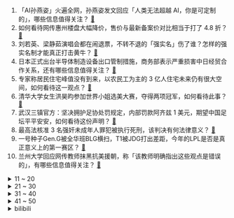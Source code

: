 1. 「AI孙燕姿」火遍全网，孙燕姿发文回应「人类无法超越 AI，你是可定制的」，哪些信息值得关注？ [:link:](https://www.zhihu.com/question/602537727)
2. 如何看待网传惠州楼盘大幅降价，售价与最新备案价对比相当于打了 4.8 折？ [:link:](https://www.zhihu.com/question/602026816)
3. 刘若英、梁静茹演唱会都在闹退票，不转不退的「强实名」伤了谁？怎样的强实名制才能真正打击黄牛？ [:link:](https://www.zhihu.com/question/602361725)
4. 日本正式出台半导体制造设备出口管制措施，商务部表示严重损害中日经贸合作关系，还有哪些信息值得关注？ [:link:](https://www.zhihu.com/question/602552291)
5. 专家称居民住宅峰值没有到来，以农民工为主的 3 亿人住宅未来仍有很大空间，如何看待这一观点？ [:link:](https://www.zhihu.com/question/602559852)
6. 清华大学女生洪昊昀参加世界小姐选美大赛，夺得两项冠军，如何看待此事？ [:link:](https://www.zhihu.com/question/602192028)
7. 武汉三镇官方：坚决拥护足协处罚规定，内部罚款阿齐兹 1 美元，期望中国足坛平平安安，如何看待这份声明？ [:link:](https://www.zhihu.com/question/602564102)
8. 最高法核准 3 名强奸未成年人罪犯被执行死刑，该判决有何法律意义？ [:link:](https://www.zhihu.com/question/602579221)
9. 一号种子Gen.G被全华班BLG横扫，T1被JDG打出差距，今年的LPL是否是真正意义上的第一赛区？ [:link:](https://www.zhihu.com/question/601977761)
10. 兰州大学回应网传教师抹黑抗美援朝，称「该教师明确指出这些观点是错误的」，有哪些信息值得关注？ [:link:](https://www.zhihu.com/question/602547887)
<details>
<summary>11 ~ 20</summary>

11. 空乘被曝歧视非英语乘客，国泰航空紧急致歉，如何看待此事？遇到此类事件乘客该如何维权？ [:link:](https://www.zhihu.com/question/602475768)
12. NBA 名记报道，「詹姆斯不确定下赛季是否回归，正在考虑退役」，你认为詹姆斯会作何决定？ [:link:](https://www.zhihu.com/question/602553454)
13. 2022-23 赛季 NBA 西决湖人 0:4 被掘金横扫无缘总决赛，谁的责任最大？ [:link:](https://www.zhihu.com/question/602534676)
14. 为什么日漫正派里，“叛国”的角色特别多，“为国而战”的角色却很少？ [:link:](https://www.zhihu.com/question/601869572)
15. 多地发布学位预警，今年或将成「最难入学年」，如何应对这一现象？ [:link:](https://www.zhihu.com/question/602516143)
16. 万众期待的西部决赛，湖人以零比四的大比分结束，詹姆斯40加准三双，约基奇30加三双，如何评价这场比赛？ [:link:](https://www.zhihu.com/question/602529732)
17. 一场演出吸引十万人，酒店一房难求，演唱会经济「复苏即狂热」，能带动哪些行业发展？能否复制？ [:link:](https://www.zhihu.com/question/601949877)
18. 为什么会有研究微观领域的历史学? [:link:](https://www.zhihu.com/question/597595660)
19. 当下社会，穷人还能靠创业翻身吗？ [:link:](https://www.zhihu.com/question/595474258)
20. 和男朋友感情还不错，但是他家境一般，嫁过去可能要过苦日子，该坚持吗？ [:link:](https://www.zhihu.com/question/594536315)
</details>
<details>
<summary>21 ~ 30</summary>

21. 孙悟空这么出名，为啥他的同门师兄弟都没啥名气？ [:link:](https://www.zhihu.com/question/596475169)
22. 带孩子去赶海需要做哪些准备？ [:link:](https://www.zhihu.com/question/601124534)
23. 巴厘岛情侣案男方母亲首发声，称儿子曾向自己求救过，自己也收到「来自远方的威胁」，对此如何评价？ [:link:](https://www.zhihu.com/question/602528370)
24. 男朋友读博，我工作，未来要异地四年怎么办? [:link:](https://www.zhihu.com/question/594668925)
25. 你什么时候发现自己开始有中年人气质？ [:link:](https://www.zhihu.com/question/600833989)
26. 有哪些油烟机值得推荐，好的油烟机要怎么选择？ [:link:](https://www.zhihu.com/question/584026408)
27. 当下很流行的自然教育、户外拓展、营地教育、外出研学有哪些区别？作为家长，该如何给孩子选择？ [:link:](https://www.zhihu.com/question/600166357)
28. 亲密关系需要「价值匹配」还是「价值补位」？ [:link:](https://www.zhihu.com/question/599386798)
29. 2023年，新手如何学习股票投资？ [:link:](https://www.zhihu.com/question/597245811)
30. 曹操明明已经允许关羽前去追随刘备了，五关六将为什么还要阻挠？ [:link:](https://www.zhihu.com/question/601528660)
</details>
<details>
<summary>31 ~ 40</summary>

31. 玩命准备考研是一种什么体验？ [:link:](https://www.zhihu.com/question/599782667)
32. 如何评价本次 2023 季中冠军赛 LCK 队伍的表现？在本次赛事上他们最大的短板是什么？ [:link:](https://www.zhihu.com/question/602129790)
33. 人生有哪些道理是经历过才能真正懂得？ [:link:](https://www.zhihu.com/question/513331003)
34. 针对一线城市，新房和二手的的走势如何？5 月份二手房成交量低迷，对房东们来说是时候套现离场吗？ [:link:](https://www.zhihu.com/question/602527566)
35. 健身中什么是垃圾容量，如何区分是不是垃圾容量，怎么减少垃圾容量？ [:link:](https://www.zhihu.com/question/600722787)
36. 为什么猫咪睡觉都不喜欢盖被子？ [:link:](https://www.zhihu.com/question/601335063)
37. 韦伯望远镜发现比太阳大一万倍的超巨星，它们是如何吃这么胖的？研究这些超巨星有什么用？ [:link:](https://www.zhihu.com/question/602505187)
38. 准备给宝宝喂辅食了，需要准备什么东西？ [:link:](https://www.zhihu.com/question/555583831)
39. 高中你觉得最遗憾的是什么呢？ [:link:](https://www.zhihu.com/question/602545042)
40. 为什么中学学的世界历史基本都是欧洲历史？ [:link:](https://www.zhihu.com/question/601970298)
</details>
<details>
<summary>41 ~ 50</summary>

41. 如何评价诸葛亮死后魏延的行为？ [:link:](https://www.zhihu.com/question/28963419)
42. 在哪里能找到各行业的分析研究报告？ [:link:](https://www.zhihu.com/question/19766160)
43. 2023 年 618 有哪些轻薄全能本值得入手？ [:link:](https://www.zhihu.com/question/597409872)
44. 2023 年珠峰科考 13 名科考登顶队员成功登顶珠峰，本次科考将完成哪些任务？具有怎样的意义？ [:link:](https://www.zhihu.com/question/602551254)
45. 2023 年想买笔记本，各位大佬有推荐的吗? [:link:](https://www.zhihu.com/question/597409990)
46. 2023年预算1.2w以内装机配置有什么推荐？ [:link:](https://www.zhihu.com/question/590674790)
47. 有值得在 23 年 618 入手的高端轻薄 Windows 电脑吗？ [:link:](https://www.zhihu.com/question/597471169)
48. 作为史书，《旧唐书》与《新唐书》有哪些不同之处，两者的历史价值体现在哪？ [:link:](https://www.zhihu.com/question/38853910)
49. 两晋南北朝时期的人民能吃上什么食物？ [:link:](https://www.zhihu.com/question/595292490)
50. 网传爱驰汽车建议员工自费垫付社保公积金，企业近况如何？造车新势力还有哪些危在旦夕？ [:link:](https://www.zhihu.com/question/602312368)
</details><details>
<summary>bilibili</summary>

</details>